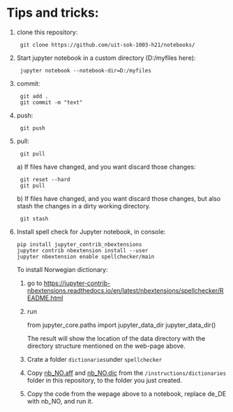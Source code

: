 # Tips and tricks:
 1. clone this repository: 
 
         git clone https://github.com/uit-sok-1003-h21/notebooks/
     
 2. Start jupyter notebook in a custom directory (D:/myfiles here): 
 
         jupyter notebook --notebook-dir=D:/myfiles
         
 3. commit: 
 
         git add .
         git commit -m "text"
     
 4. push: 
         
         git push
 
 5. pull: 
     
         git pull
         
     a) If files have changed, and you want discard those changes:
         
         git reset --hard
         git pull
     
     b) If files have changed, and you want discard those changes, but also stash the changes in a dirty working directory.
     
         git stash
 
 5. Install spell check for Jupyter notebook, in console:
 
        pip install jupyter_contrib_nbextensions
        jupyter contrib nbextension install --user
        jupyter nbextension enable spellchecker/main
        
    To install Norwegian dictionary:
    1. go to https://jupyter-contrib-nbextensions.readthedocs.io/en/latest/nbextensions/spellchecker/README.html
    2. run
    
        from jupyter_core.paths import jupyter_data_dir
        jupyter_data_dir()
        
        The result will show the location of the data directory with the directory structure mentioned on the web-page above. 
    3. Crate a folder `dictionaries`under `spellchecker` 
    4. Copy [nb_NO.aff](./dictionaries/nb_NO.aff) and [nb_NO.dic](./dictionaries/nb_NO.dic) from the `/instructions/dictionaries` folder in this repository, to the folder you just created.
    5. Copy the code from the wepage above to a notebook, replace de_DE with nb_NO, and run it.
        